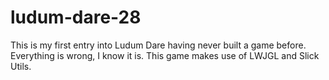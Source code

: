 ludum-dare-28
=============
This is my first entry into Ludum Dare having never built a game before. Everything is wrong, I know it is. This game makes use of LWJGL and Slick Utils.
